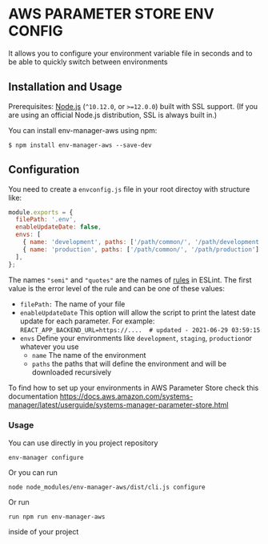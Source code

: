 # AWS PARAMETER STORE ENV CONFIG


It allows you to configure your environment variable file in seconds and to be able to quickly switch between environments

## <a name="installation-and-usage"></a>Installation and Usage

Prerequisites: [Node.js](https://nodejs.org/) (`^10.12.0`, or `>=12.0.0`) built with SSL support. (If you are using an official Node.js distribution, SSL is always built in.)

You can install env-manager-aws using npm:

```
$ npm install env-manager-aws --save-dev
```

## <a name="configuration"></a>Configuration

You need to create a `envconfig.js` file in your root directoy with structure like:

```javascript
module.exports = {
  filePath: '.env',
  enableUpdateDate: false,
  envs: [
    { name: 'development', paths: ['/path/common/', '/path/development'] },
    { name: 'production', paths: ['/path/common/', '/path/production'] },
  ],
};
```

The names `"semi"` and `"quotes"` are the names of [rules](https://eslint.org/docs/rules) in ESLint. The first value is the error level of the rule and can be one of these values:

* `filePath:` The name of your file
* `enableUpdateDate` This option will allow the script to print the latest date update for each parameter. For example: `REACT_APP_BACKEND_URL=https://....  # updated - 2021-06-29 03:59:15`
* `envs` Define your environments like `development`, `staging`, `production`or whatever you use
  * `name` The name of the environment
  * `paths` the paths that will define the environment and will be downloaded recursively     
    

To find how to set up your environments in AWS Parameter Store check this documentation
https://docs.aws.amazon.com/systems-manager/latest/userguide/systems-manager-parameter-store.html


### Usage

You can use directly in you project repository 

```
env-manager configure
```

Or you can run 

```
node node_modules/env-manager-aws/dist/cli.js configure
```

Or run

```
run npm run env-manager-aws
```
inside of your project
